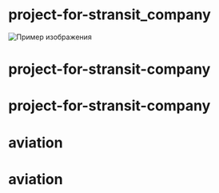 # project-for-stransit_company

![Пример изображения](images/my_project_image.png)
# project-for-stransit-company
# project-for-stransit-company
# aviation
# aviation
